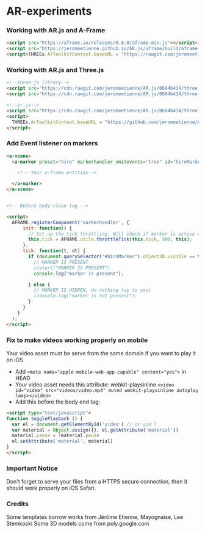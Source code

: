 # AR-experiments

### Working with AR.js and A-Frame

```html
<script src="https://aframe.io/releases/0.8.0/aframe.min.js"></script>
<script src="https://jeromeetienne.github.io/AR.js/aframe/build/aframe-ar.js"></script>
<script>THREEx.ArToolkitContext.baseURL = "https://rawgit.com/jeromeetienne/ar.js/master/three.js/"</script>
```


### Working with AR.js and Three.js

```html
<!--three.js library-->
<script src="https://cdn.rawgit.com/jeromeetienne/AR.js/0694b414/three.js/examples/vendor/three.js/build/three.min.js"></script>
<script src="https://cdn.rawgit.com/jeromeetienne/AR.js/0694b414/three.js/examples/vendor/three.js/examples/js/libs/stats.min.js"></script>

<!--ar.js-->
<script src="https://cdn.rawgit.com/jeromeetienne/AR.js/0694b414/three.js/build/ar.js"></script>
<script>
  THREEx.ArToolkitContext.baseURL = "https://github.com/jeromeetienne/AR.js/tree/master/three.js/";
</script>
```

### Add Event listener on markers

```html
<a-scene>
  <a-marker preset="hiro" markerhandler emitevents="true" id="hiroMarker">

    <!-- Your a-frame entities-->

  </a-marker>
</a-scene>


<!-- Before body close tag -->

<script>
  AFRAME.registerComponent('markerhandler', {
      init: function() {
        // Set up the tick throttling. Will check if marker is active every 500ms
        this.tick = AFRAME.utils.throttleTick(this.tick, 500, this);
      },
      tick: function(t, dt) {
        if (document.querySelector("#hiroMarker").object3D.visible == true) {
          // MARKER IS PRESENT
          //alert("MARKER IS PRESENT")
          console.log("marker is present");

        } else {
          // MARKER IS HIDDEN, do nothing (up to you)
          //onsole.log("marker is not present");
        }
      }
    }
  );
</script>
```

### Fix to make videos working properly on mobile

Your video asset must be serve from the same domain if you want to play it on iOS

- Add `<meta name="apple-mobile-web-app-capable" content="yes">` in HEAD
- Your video asset needs this attribute: webkit-playsinline
`<video id="video" src="videos/video.mp4" muted webkit-playsinline autoplay loop></video>`
- Add this before the body end tag:
```html
<script type="text/javascript">
function togglePlayback () {
  var el = document.getElementById('video') // or vid ?
  var material = Object.assign({}, el.getAttribute('material'))
  material.pause = !material.pause
  el.setAttribute('material', material)
}
</script>

```

### Important Notice

Don't forget to serve your files from a HTTPS secure connection, then it should work properly on iOS Safari.

### Credits

Some templates borrow works from Jérôme Etienne, Mayognaise, Lee Stemkoski
Some 3D models come from poly.google.com 
